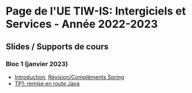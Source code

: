 # Page de l'UE TIW-IS: Intergiciels et Services - Année 2022-2023

## Slides / Supports de cours

### Bloc 1 (janvier 2023)

- [Introduction](http://emmanuel.coquery.pages.univ-lyon1.fr/slides/tiw1-01-introduction/#/), [Révision/Compléments Spring](http://emmanuel.coquery.pages.univ-lyon1.fr/slides/tiw1-01b-revision-spring/#/)
- [TP1: remise en route Java](tp/tp1.md)
